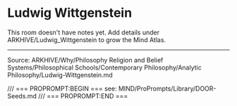 # Ludwig Wittgenstein

This room doesn't have notes yet. Add details under ARKHIVE/Ludwig_Wittgenstein to grow the Mind Atlas.

---
Source: ARKHIVE/Why/Philosophy Religion and Belief Systems/Philosophical Schools/Contemporary Philosophy/Analytic Philosophy/Ludwig-Wittgenstein.md

/// === PROPROMPT:BEGIN ===
see: MIND/ProPrompts/Library/DOOR-Seeds.md
/// === PROPROMPT:END ===
